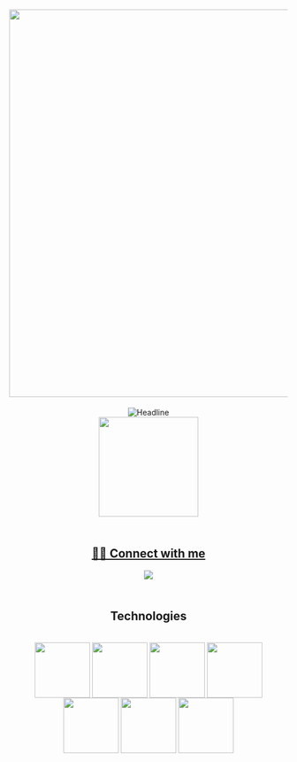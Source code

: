 <h1 align="center">
 <img src="https://media2.giphy.com/media/11KzOet1ElBDz2/giphy.gif?cid=ecf05e47jhbab2dwqwqe8vlo0t3v170bdv3hl56uqeh5qtk6&ep=v1_gifs_related&rid=giphy.gif&ct=g" width="700">  
</h1>
<div align=center>
  <img src="https://readme-typing-svg.herokuapp.com?color=%2332C9E1&size=32&center=true&vCenter=true&width=600&height=50&lines=Computer+Science" alt="Headline"/>
</div>
<div align="center">
 
  <a href="https://github.com/isrreal">
  <img height="180em" src="https://github-readme-stats.vercel.app/api/top-langs/?username=isrreal&layout=compact&langs_count=7&theme=dracula"/>

  
 ##  <br /> 🙋‍♂️ Connect with me 
 
<div> 
  <a href = "mailto:souzaferreira437@gmail.com"><img src="https://img.shields.io/badge/-Gmail-%23333?style=for-the-badge&logo=gmail&logoColor=white" target="_blank"></a> 

## <br /> Technologies

  
<div style="display: inline_block"><br>

 <img width="100" align="center" src="https://cdn.jsdelivr.net/gh/devicons/devicon/icons/cplusplus/cplusplus-original.svg" />
 <img width="100" align="center" src="https://cdn.jsdelivr.net/gh/devicons/devicon/icons/c/c-original.svg" />        
 <img width="100" align="center" src="https://cdn.jsdelivr.net/gh/devicons/devicon/icons/python/python-original.svg" />          
 <img width="100" align="center" src="https://cdn.jsdelivr.net/gh/devicons/devicon/icons/postgresql/postgresql-original.svg" />  
 <img width="100" align="center" src="https://cdn.jsdelivr.net/gh/devicons/devicon/icons/git/git-original.svg" />
 <img width="100" align="center" src="https://cdn.jsdelivr.net/gh/devicons/devicon/icons/debian/debian-original.svg" />
 <img width="100" align="center" src="https://cdn.jsdelivr.net/gh/devicons/devicon@latest/icons/bash/bash-original.svg" />
          
          
          
 
    
</div>
